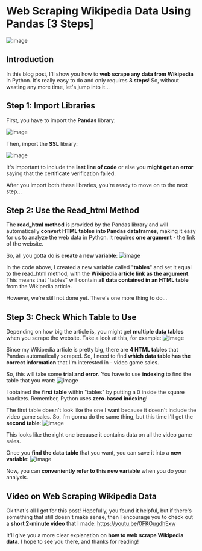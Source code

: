 # Web Scraping Wikipedia Data Using Pandas [3 Steps]
![image](https://github.com/dylans0ng/dylans0ng.github.io/assets/112503726/1e80cb82-0d01-467b-8bc9-edb494e38115)

## Introduction
In this blog post, I'll show you how to **web scrape any data from Wikipedia** in Python. It's really easy to do and only requires **3 steps**! So, without wasting any more time, let's jump into it...

## Step 1: Import Libraries
First, you have to import the **Pandas** library:

![image](https://github.com/dylans0ng/dylans0ng.github.io/assets/112503726/e4039ebf-327d-4d5c-ad8d-a5ce573f50d4)

Then, import the **SSL** library:

![image](https://github.com/dylans0ng/dylans0ng.github.io/assets/112503726/3084252c-567d-49b5-b71d-760e4a38f54b)

It's important to include the **last line of code** or else you **might get an error** saying that the certificate verification failed. 

After you import both these libraries, you're ready to move on to the next step...

## Step 2: Use the Read_html Method
The **read_html method** is provided by the Pandas library and will automatically **convert HTML tables into Pandas dataframes**, making it easy for us to analyze the web data in Python. It requires **one argument** - the link of the website.

So, all you gotta do is **create a new variable**:
![image](https://github.com/dylans0ng/dylans0ng.github.io/assets/112503726/019d9bc1-bdcd-4b68-9f1f-311935b3b1e0)

In the code above, I created a new variable called "**tables**" and set it equal to the read_html method, with the **Wikipedia article link as the argument**. This means that "tables" will contain **all data contained in an HTML table** from the Wikipedia article.

However, we're still not done yet. There's one more thing to do...

## Step 3: Check Which Table to Use
Depending on how big the article is, you might get **multiple data tables** when you scrape the website. Take a look at this, for example:
![image](https://github.com/dylans0ng/dylans0ng.github.io/assets/112503726/5cbefb79-2b31-4d13-a05c-b4045efd388d)

Since my Wikipedia article is pretty big, there are **4 HTML tables** that Pandas automatically scraped. So, I need to find **which data table has the correct information** that I'm interested in - video game sales.

So, this will take some **trial and error**. You have to use **indexing** to find the table that you want:
![image](https://github.com/dylans0ng/dylans0ng.github.io/assets/112503726/37a0cc7e-6c95-4512-bf7a-a383952f46cd)

I obtained the **first table** within "tables" by putting a 0 inside the square brackets. Remember, Python uses **zero-based indexing**! 

The first table doesn't look like the one I want because it doesn't include the video game sales. So, I'm gonna do the same thing, but this time I'll get the **second table**:
![image](https://github.com/dylans0ng/dylans0ng.github.io/assets/112503726/fc91dc24-d22f-493e-95ee-3fde3dd5c906)

This looks like the right one because it contains data on all the video game sales. 

Once you **find the data table** that you want, you can save it into a **new variable**:
![image](https://github.com/dylans0ng/dylans0ng.github.io/assets/112503726/37d9ddd7-084b-452a-939b-cd70046f04bd)

Now, you can **conveniently refer to this new variable** when you do your analysis.

## Video on Web Scraping Wikipedia Data
Ok that's all I got for this post! Hopefully, you found it helpful, but if there's something that still doesn't make sense, then I encourage you to check out a **short 2-minute video** that I made: https://youtu.be/0FKOugdhExw

It'll give you a more clear explanation on **how to web scrape Wikipedia data**. I hope to see you there, and thanks for reading! 
